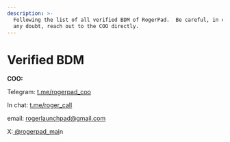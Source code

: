 ```yaml
---
description: >-
  Following the list of all verified BDM of RogerPad.  Be careful, in case of
  any doubt, reach out to the COO directly.
---
```


# Verified BDM

**COO:**

&#x20;Telegram: [t.me/rogerpad\_coo](https://t.me/rogerpad_coo)

In chat: [t.me/roger\_call](https://t.me/roger_Call)

email: [rogerlaunchpad@gmail.com](mailto:rogerlaunchpad@gmail.com)

X:[ @rogerpad\_mai](https://x.com/rogerpad_main)n
